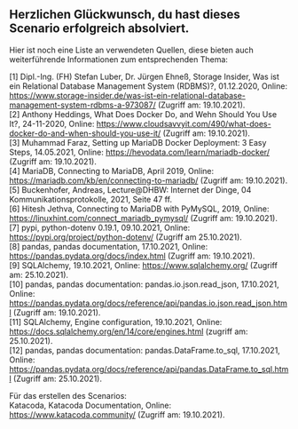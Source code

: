 Herzlichen Glückwunsch, du hast dieses Scenario erfolgreich absolviert.  
---
Hier ist noch eine Liste an verwendeten Quellen, diese bieten auch weiterführende Informationen zum entsprechenden Thema:  

[1] Dipl.-Ing. (FH) Stefan Luber, Dr. Jürgen Ehneß, Storage Insider, Was ist ein Relational Database Management System (RDBMS)?, 01.12.2020, Online: https://www.storage-insider.de/was-ist-ein-relational-database-management-system-rdbms-a-973087/ (Zugriff am: 19.10.2021).   
[2] Anthony Heddings, What Does Docker Do, and Wehn Should You Use It?, 24-11-2020, Online: https://www.cloudsavvyit.com/490/what-does-docker-do-and-when-should-you-use-it/ (Zugriff am: 19.10.2021).    
[3] Muhammad Faraz, Setting up MariaDB Docker Deployment: 3 Easy Steps, 14.05.2021, Online: https://hevodata.com/learn/mariadb-docker/ (Zugriff am: 19.10.2021).    
[4] MariaDB, Connecting to MariaDB, April 2019, Online: https://mariadb.com/kb/en/connecting-to-mariadb/ (Zugriff am: 19.10.2021).    
[5] Buckenhofer, Andreas, Lecture@DHBW: Internet der Dinge, 04 Kommunikationsprotokolle, 2021, Seite 47 ff.  
[6] Hitesh Jethva, Connecting to MariaDB with PyMySQL, 2019, Online: https://linuxhint.com/connect_mariadb_pymysql/ (Zugriff am: 19.10.2021).     
[7] pypi, python-dotenv 0.19.1, 09.10.2021, Online: https://pypi.org/project/python-dotenv/ (Zugriff am 25.10.2021).   
[8] pandas, pandas documentation, 17.10.2021, Online: https://pandas.pydata.org/docs/index.html (Zugriff am: 19.10.2021).    
[9] SQLAlchemy, 19.10.2021, Online: https://www.sqlalchemy.org/ (Zugriff am: 25.10.2021).  
[10] pandas, pandas documentation: pandas.io.json.read_json, 17.10.2021, Online: https://pandas.pydata.org/docs/reference/api/pandas.io.json.read_json.html (Zugriff am: 19.10.2021).    
[11] SQLAlchemy, Engine configuration, 19.10.2021, Online: https://docs.sqlalchemy.org/en/14/core/engines.html (zugriff am: 25.10.2021).   
[12] pandas, pandas documentation: pandas.DataFrame.to_sql, 17.10.2021, Online: https://pandas.pydata.org/docs/reference/api/pandas.DataFrame.to_sql.html (Zugriff am: 25.10.2021).  

Für das erstellen des Scenarios:  
Katacoda, Katacoda Documentation, Online: https://www.katacoda.community/ (Zugriff am: 19.10.2021).
